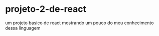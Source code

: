 # projeto-2-de-react
um projeto basico de react mostrando um pouco do meu conhecimento dessa linguagem
